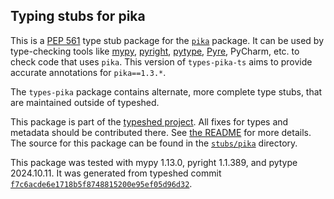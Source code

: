 ## Typing stubs for pika

This is a [PEP 561](https://peps.python.org/pep-0561/)
type stub package for the [`pika`](https://github.com/pika/pika) package.
It can be used by type-checking tools like
[mypy](https://github.com/python/mypy/),
[pyright](https://github.com/microsoft/pyright),
[pytype](https://github.com/google/pytype/),
[Pyre](https://pyre-check.org/),
PyCharm, etc. to check code that uses `pika`. This version of
`types-pika-ts` aims to provide accurate annotations for
`pika==1.3.*`.

The `types-pika` package contains alternate, more complete type stubs, that are maintained outside of typeshed.

This package is part of the [typeshed project](https://github.com/python/typeshed).
All fixes for types and metadata should be contributed there.
See [the README](https://github.com/python/typeshed/blob/main/README.md)
for more details. The source for this package can be found in the
[`stubs/pika`](https://github.com/python/typeshed/tree/main/stubs/pika)
directory.

This package was tested with
mypy 1.13.0,
pyright 1.1.389,
and pytype 2024.10.11.
It was generated from typeshed commit
[`f7c6acde6e1718b5f8748815200e95ef05d96d32`](https://github.com/python/typeshed/commit/f7c6acde6e1718b5f8748815200e95ef05d96d32).